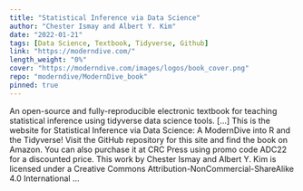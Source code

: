 ```yaml
---
title: "Statistical Inference via Data Science"
author: "Chester Ismay and Albert Y. Kim"
date: "2022-01-21"
tags: [Data Science, Textbook, Tidyverse, Github]
link: "https://moderndive.com/"
length_weight: "0%"
cover: "https://moderndive.com/images/logos/book_cover.png"
repo: "moderndive/ModernDive_book"
pinned: true
---
```


An open-source and fully-reproducible electronic textbook for teaching statistical inference using tidyverse data science tools. [...] This is the website for Statistical Inference via Data Science: A ModernDive into R and the Tidyverse! Visit the GitHub repository for this site and find the book on Amazon. You can also purchase it at CRC Press using promo code ADC22 for a discounted price. This work by Chester Ismay and Albert Y. Kim is licensed under a Creative Commons Attribution-NonCommercial-ShareAlike 4.0 International ...
